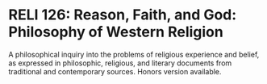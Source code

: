 # RELI 126: Reason, Faith, and God: Philosophy of Western Religion

A philosophical inquiry into the problems of religious experience and belief, as expressed in philosophic, religious, and literary documents from traditional and contemporary sources. Honors version available.